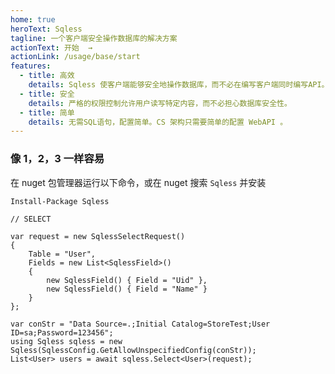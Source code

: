 ```yaml
---
home: true
heroText: Sqless
tagline: 一个客户端安全操作数据库的解决方案
actionText: 开始  →
actionLink: /usage/base/start
features:
  - title: 高效
    details: Sqless 使客户端能够安全地操作数据库，而不必在编写客户端同时编写API。全栈程序员福利！
  - title: 安全
    details: 严格的权限控制允许用户读写特定内容，而不必担心数据库安全性。
  - title: 简单
    details: 无需SQL语句，配置简单。CS 架构只需要简单的配置 WebAPI 。
---
```


### 像 1，2，3 一样容易

在 nuget 包管理器运行以下命令，或在 nuget 搜索 `Sqless` 并安装

```Shell
Install-Package Sqless
```

```CSharp
// SELECT

var request = new SqlessSelectRequest()
{
    Table = "User",
    Fields = new List<SqlessField>()
    {
        new SqlessField() { Field = "Uid" },
        new SqlessField() { Field = "Name" }
    }
};

var conStr = "Data Source=.;Initial Catalog=StoreTest;User ID=sa;Password=123456";
using Sqless sqless = new Sqless(SqlessConfig.GetAllowUnspecifiedConfig(conStr));
List<User> users = await sqless.Select<User>(request);
```
